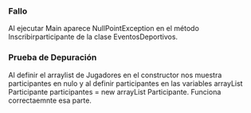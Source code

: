 ### Fallo
Al ejecutar Main aparece NullPointException en el método Inscribirparticipante de la clase EventosDeportivos.

### Prueba de Depuración
Al definir el arraylist de Jugadores en el constructor nos muestra participantes en nulo y al definir participantes en
las variables arrayList Participante participantes = new arrayList Participante. Funciona correctaemnte esa parte.

